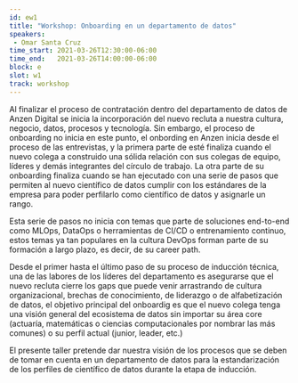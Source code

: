 ```yaml
---
id: ew1
title: "Workshop: Onboarding en un departamento de datos"
speakers:
 - Omar Santa Cruz
time_start: 2021-03-26T12:30:00-06:00
time_end:   2021-03-26T14:00:00-06:00
block: e
slot: w1
track: workshop
---
```


Al finalizar el proceso de contratación dentro del departamento de datos de Anzen Digital se inicia la incorporación del nuevo recluta a nuestra cultura, negocio, datos, procesos y tecnología. Sin embargo, el proceso de onboarding no inicia en este punto, el onbording en Anzen inicia desde el proceso de las entrevistas, y la primera parte de esté finaliza cuando el nuevo colega a construido una sólida relación con sus colegas de equipo, líderes y demás integrantes del círculo de trabajo. La otra parte de su onboarding finaliza cuando se han ejecutado con una serie de pasos que permiten al nuevo científico de datos cumplir con los estándares de la empresa para poder perfilarlo como científico de datos y asignarle un rango.

Esta serie de pasos no inicia con temas que parte de soluciones end-to-end como MLOps, DataOps o herramientas de CI/CD o entrenamiento continuo, estos temas ya tan populares en la cultura DevOps forman parte de su formación a largo plazo, es decir, de su career path.

Desde el primer hasta el último paso de su proceso de inducción técnica, una de las labores de los líderes del departamento es asegurarse que el nuevo recluta cierre los gaps que puede venir arrastrando de cultura organizacional, brechas de conocimiento, de liderazgo o de alfabetización de datos, el objetivo principal del onboardig es que el nuevo colega tenga una visión general del ecosistema de datos sin importar su área core (actuaría, matemáticas o ciencias computacionales por nombrar las más comunes) o su perfil actual (junior, leader, etc.)

El presente taller pretende dar nuestra visión de los procesos que se deben de tomar en cuenta en un departamento de datos para la estandarización de los perfiles de científico de datos durante la etapa de inducción.